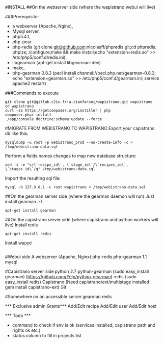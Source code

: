 #INSTALL
##On the webserver side (where the wapistrano webui will live)

###Prerequisite:
* a webserver (Apache, Nginx),
* Mysql server,
* php5.4.1,
* php-pear
* php-redis (git clone git@github.com:nicolasff/phpredis.git;cd phpredis; phpize;./configure;make && make install;echo "extension=redis.so" >> /etc/php5/conf.d/redis.ini),
* libgearman (apt-get install libgearman-dev)
* make,
* php-gearman 0.8.3 (pecl install channel://pecl.php.net/gearman-0.8.3; echo "extension=gearman.so" >> /etc/php5/conf.d/gearman.ini; service apache2 restart)

###Commands to execute

```
git clone git@gitlab.c2is.fr:a.cianfarani/wapistrano.git wapistrano
cd wapistrano
curl -sS https://getcomposer.org/installer | php
composer.phar install
./app/console doctrine:schema:update --force
```

#MIGRATE FROM WEBISTRANO TO WAPISTRANO
Export your capistrano db like this:
```
mysqldump -u root -p webistrano_prod --no-create-info -c > /tmp/webistrano-data.sql
```

Perform a fields names changes to map new database structure:
```
sed -i -e "s/\`recipe_id\`, \`stage_id\`/\`recipes_id\`, \`stages_id\`/g" /tmp/webistrano-data.sql
```

Import the resulting sql file:
```
mysql -h 127.0.0.1 -u root wapistrano < /tmp/webistrano-data.sql
```


##On the gearman server side (where the gearman daemon will run)
Just install gearman :-)
```
apt-get install gearman
```

##On the capistrano server side (where capistrano and python workers will live)
Install redis
```
apt-get install redis
```

Install wapyd
```

```




#Webui side
A webserver (Apache, Nginx)
php-redis
php-gearman 1.1
mysql


#Capistrano server side
python 2.7
python-gearman (sudo easy_install gearman) (https://github.com/Yelp/python-gearman)
redis (sudo easy_install redis)
Capistrano (Need capistrano/ext/multistage installed : gem install capistrano-ext)
Git


#Somewhere on an accessible server
gearman
redis

*** Exclusive admin Grants***
Add/Edit recipe
Add/Edit user
Add/Edit host

*** Todo ***
- command to check if env is ok (services installed, capistrano path and rights ok etc.)
- status column to fill in projects list

